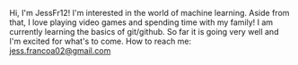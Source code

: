 Hi, I'm JessFr12!
I'm interested in the world of machine learning. Aside from that, I love playing video games and spending time with my family!
I am currently learning the basics of git/github. So far it is going very well and I'm excited for what's to come.
How to reach me: jess.francoa02@gmail.com
